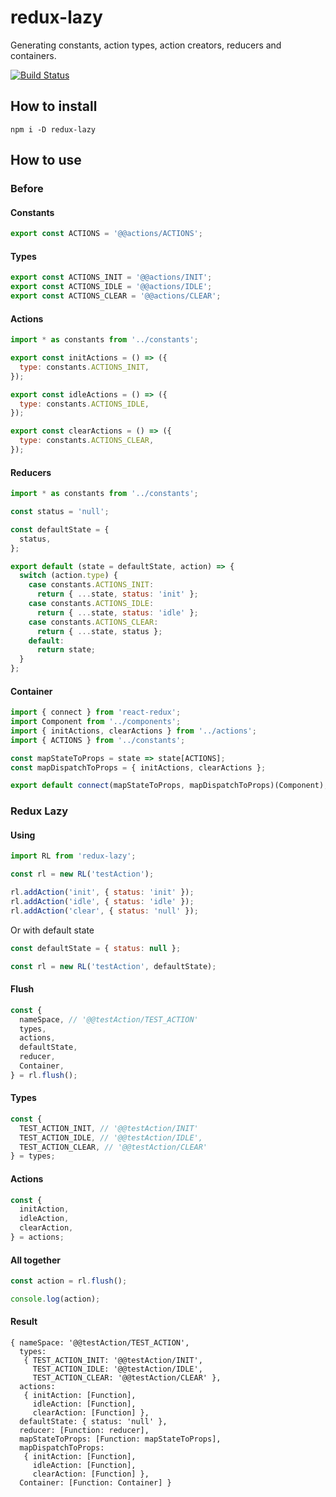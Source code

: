 # redux-lazy

Generating constants, action types, action creators, reducers and containers.

[![Build Status](https://travis-ci.org/evheniy/redux-lazy.svg?branch=master)](https://travis-ci.org/evheniy/redux-lazy)

## How to install

    npm i -D redux-lazy
    
## How to use

### Before

#### Constants

```javascript
export const ACTIONS = '@@actions/ACTIONS';
```

#### Types

```javascript
export const ACTIONS_INIT = '@@actions/INIT';
export const ACTIONS_IDLE = '@@actions/IDLE';
export const ACTIONS_CLEAR = '@@actions/CLEAR';
```

#### Actions

```javascript
import * as constants from '../constants';

export const initActions = () => ({
  type: constants.ACTIONS_INIT,
});

export const idleActions = () => ({
  type: constants.ACTIONS_IDLE,
});

export const clearActions = () => ({
  type: constants.ACTIONS_CLEAR,
});
```

#### Reducers

```javascript
import * as constants from '../constants';

const status = 'null';

const defaultState = {
  status,
};

export default (state = defaultState, action) => {
  switch (action.type) {
    case constants.ACTIONS_INIT:
      return { ...state, status: 'init' };
    case constants.ACTIONS_IDLE:
      return { ...state, status: 'idle' };
    case constants.ACTIONS_CLEAR:
      return { ...state, status };
    default:
      return state;
  }
};
```

#### Container

```javascript
import { connect } from 'react-redux';
import Component from '../components';
import { initActions, clearActions } from '../actions';
import { ACTIONS } from '../constants';

const mapStateToProps = state => state[ACTIONS];
const mapDispatchToProps = { initActions, clearActions };

export default connect(mapStateToProps, mapDispatchToProps)(Component);
```

### Redux Lazy

#### Using

```javascript
import RL from 'redux-lazy';

const rl = new RL('testAction');

rl.addAction('init', { status: 'init' });
rl.addAction('idle', { status: 'idle' });
rl.addAction('clear', { status: 'null' });
```

Or with default state

```javascript
const defaultState = { status: null };

const rl = new RL('testAction', defaultState);
```

#### Flush

```javascript
const {
  nameSpace, // '@@testAction/TEST_ACTION'
  types,
  actions,
  defaultState,
  reducer,
  Container,
} = rl.flush();
```

#### Types

```javascript
const { 
  TEST_ACTION_INIT, // '@@testAction/INIT'
  TEST_ACTION_IDLE, // '@@testAction/IDLE',
  TEST_ACTION_CLEAR, // '@@testAction/CLEAR'
} = types;
```

#### Actions

```javascript
const {
  initAction,
  idleAction,
  clearAction,
} = actions;
```

#### All together

```javascript
const action = rl.flush();

console.log(action);
```

#### Result

    { nameSpace: '@@testAction/TEST_ACTION',
      types: 
       { TEST_ACTION_INIT: '@@testAction/INIT',
         TEST_ACTION_IDLE: '@@testAction/IDLE',
         TEST_ACTION_CLEAR: '@@testAction/CLEAR' },
      actions: 
       { initAction: [Function],
         idleAction: [Function],
         clearAction: [Function] },
      defaultState: { status: 'null' },
      reducer: [Function: reducer],
      mapStateToProps: [Function: mapStateToProps],
      mapDispatchToProps: 
       { initAction: [Function],
         idleAction: [Function],
         clearAction: [Function] },
      Container: [Function: Container] }

